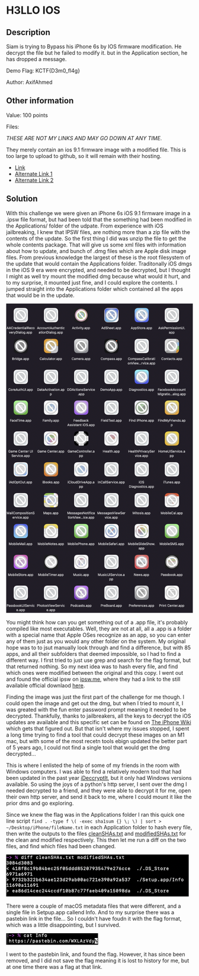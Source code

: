 # H3LLO IOS

## Description

Siam is trying to Bypass his iPhone 6s by IOS firmware modification. He decrypt the file but he failed to modify it. but in the Application section, he has dropped a message.

Demo Flag: KCTF{D3m0_fl4g}

Author: AxifAhmed

## Other information

Value: 100 points

Files:

_THESE ARE NOT MY LINKS AND MAY GO DOWN AT ANY TIME._

They merely contain an ios 9.1 firmware image with a modified file. This is too large to upload to github, so it will remain with their hosting.

- [Link](https://drive.google.com/drive/folders/1_4JBD0wH2yznb4FnlI5TaZUQRmGVnUnN?usp=share_link)
- [Alternate Link 1](https://drive.google.com/file/d/1F8P1hslXCeaJ_7wQ4Mcu1240bOJRW1V6/view?usp=sharing)
- [Alternate Link 2](https://drive.google.com/file/d/1-YIFHvtNVLdzB09TbtzivFOqoib7sUGU/view?usp=sharing)

## Solution

With this challenge we were given an iPhone 6s iOS 9.1 firmware image in a .ipsw file format, but had been told that the something had been modified in the Applications/ folder of the udpate. From experience with iOS jailbreaking, I knew that IPSW files, are nothing more than a zip file with the contents of the update. So the first thing I did was unzip the file to get the whole contents package. That will give us some xml files with information about how to update, and bunch of .dmg files which are Apple disk image files. From previous knowledge the largest of these is the root filesystem of the update that would contain the Applications folder. Traditonally iOS dmgs in the iOS 9 era were encrypted, and needed to be decrypted, but I thought I might as well try mount the modified dmg because what would it hurt, and to my surprise, it mounted just fine, and I could explore the contents. I jumped straight into the Applications folder which contained all the apps that would be in the update.

![iOSApps.png](./iOSApps.png)

You might think how can you get something out of a .app file, it's probably compiled like most executables. Well, they are not at all, all a .app is a folder with a special name that Apple OSes recognize as an app, so you can enter any of them just as you would any other folder on the system. My original hope was to to jsut manually look through and find a difference, but with 85 apps, and all their subfolders that deemed impossible, so I had to find a different way. I first tried to just use grep and search for the flag format, but that returned nothing. So my next idea was to hash every file, and find which ones were modified between the original and this copy. I went out and found the official ipsw on [ipsw.me](https://ipsw.me), where they had a link to the still available official downlaod [here](http://appldnld.apple.com/ios9.1/031-37782-20151020-4bfff3dc-701e-11e5-b642-338352d92a8c/iphone8,1_9.1_13b139_restore.ipsw).

Finding the image was just the first part of the challenge for me though. I could open the image and get out the dmg, but when I tried to mount it, I was greated with the fun enter password prompt meaning it needed to be decrypted. Thankfully, thanks to jailbreakers, all the keys to decrypt the iOS updates are available and this specific set can be found on [The iPhone Wiki](https://www.theiphonewiki.com/wiki/Boulder_13B139_(iPhone8,1)) which gets that figured out. But that isn't where my issues stopped, I spent a long time trying to find a tool that could decrypt these images on an M1 mac, but with some of the most recetn tools ebign updated the better part of 5 years ago, I could not find a single tool that would get the dmg decrypted...

This is where I enlisted the help of some of my friends in the room with Windows computers. I was able to find a relatively modern tool that had been updated in the past year [iDeccryptIt](https://www.theiphonewiki.com/wiki/IDecryptIt), but it only had Windows versions available. So using the joys of a python's http server, I sent over the dmg I needed decrypted to a friend, and they were able to decrypt it for me, open their own http server, and send it back to me, where I could mount it like the prior dms and go exploring. 

Since we knew the flag was in the Applications folder I ran this quick one line script `find . -type f \( -exec sha1sum {} \; \) | sort > ~/Desktop/iPhone/fileName.txt` in each Application folder to hash every file, then write the outputs to the files [cleanSHAs.txt](./cleanSHAs.txt) and [modifiedSHAs.txt](./modifiedSHAs.txt) for the clean and modified respectively. This then let me run a diff on the two files, and find which files had been changed.

![iOSDiff.png](./iOSDiff.png)

There were a couple of macOS metadata files that were different, and a single file in Setpup.app callend Info. And to my surprise there was a pastebin link in the file... So I couldn't have foudn it with the flag format, which was a little disappointing, but I survived.

![iOSPastebin.png](./iOSPastebin.png)

I went to the pastebin link, and found the flag. However, it has since been removed, and I did not save the flag meaning it is lost to history for me, but at one time there was a flag at that link.
